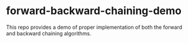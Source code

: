 # forward-backward-chaining-demo
This repo provides a demo of proper implementation of both the forward and backward chaining algorithms.
